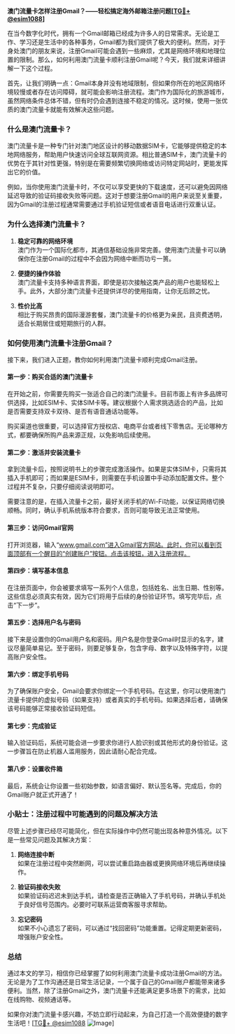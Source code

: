 **澳门流量卡怎样注册Gmail？——轻松搞定海外邮箱注册问题[[TG💪+ @esim1088](https://t.me/s/esim1088)]**

在当今数字化时代，拥有一个Gmail邮箱已经成为许多人的日常需求。无论是工作、学习还是生活中的各种事务，Gmail都为我们提供了极大的便利。然而，对于身处澳门的朋友来说，注册Gmail可能会遇到一些麻烦，尤其是网络环境和地理位置的限制。那么，如何利用澳门流量卡顺利注册Gmail呢？今天，我们就来详细讲解一下这个过程。

首先，让我们明确一点：Gmail本身并没有地域限制，但如果你所在的地区网络环境较慢或者存在访问障碍，就可能会影响注册流程。澳门作为国际化的旅游城市，虽然网络条件总体不错，但有时仍会遇到连接不稳定的情况。这时候，使用一张优质的澳门流量卡就能有效解决这些问题。

### **什么是澳门流量卡？**

澳门流量卡是一种专门针对澳门地区设计的移动数据SIM卡，它能够提供稳定的本地网络服务，帮助用户快速访问全球互联网资源。相比普通SIM卡，澳门流量卡的优势在于其针对性更强，特别是在需要频繁切换网络或访问特定网站时，更能发挥出它的价值。

例如，当你使用澳门流量卡时，不仅可以享受更快的下载速度，还可以避免因网络延迟导致的验证码接收失败等问题。这对于想要注册Gmail的用户来说至关重要，因为Gmail的注册过程通常需要通过手机验证短信或者语音电话进行双重认证。

### **为什么选择澳门流量卡？**

1. **稳定可靠的网络环境**  
   澳门作为一个国际化都市，其通信基础设施非常完善。使用澳门流量卡可以确保你在注册Gmail的过程中不会因为网络中断而功亏一篑。

2. **便捷的操作体验**  
   澳门流量卡支持多种语言界面，即使是初次接触这类产品的用户也能轻松上手。此外，大部分澳门流量卡还提供详尽的使用指南，让你无后顾之忧。

3. **性价比高**  
   相比于购买昂贵的国际漫游套餐，澳门流量卡的价格更为亲民，且资费透明，适合长期居住或短期旅行的人群。

### **如何使用澳门流量卡注册Gmail？**

接下来，我们进入正题，教你如何利用澳门流量卡顺利完成Gmail注册。

#### **第一步：购买合适的澳门流量卡**
在开始之前，你需要先购买一张适合自己的澳门流量卡。目前市面上有许多品牌可供选择，比如ESIM卡、实体SIM卡等。建议根据个人需求挑选适合的产品，比如是否需要支持双卡双待、是否有语音通话功能等。

购买渠道也很重要，可以选择官方授权店、电商平台或者线下零售店。无论哪种方式，都要确保所购产品来源正规，以免影响后续使用。

#### **第二步：激活并安装流量卡**
拿到流量卡后，按照说明书上的步骤完成激活操作。如果是实体SIM卡，只需将其插入手机即可；而如果是ESIM卡，则需要在手机设置中手动添加配置文件。整个过程并不复杂，只要仔细阅读说明即可。

需要注意的是，在插入流量卡之前，最好关闭手机的Wi-Fi功能，以保证网络切换顺畅。同时，确认手机系统版本符合要求，否则可能导致无法正常使用。

#### **第三步：访问Gmail官网**
打开浏览器，输入“www.gmail.com”进入Gmail官方网站。此时，你可以看到页面顶部有一个醒目的“创建账户”按钮。点击该按钮，进入注册流程。

#### **第四步：填写基本信息**
在注册页面中，你会被要求填写一系列个人信息，包括姓名、出生日期、性别等。这些信息必须真实有效，因为它们将用于后续的身份验证环节。填写完毕后，点击“下一步”。

#### **第五步：选择用户名与密码**
接下来是设置你的Gmail用户名和密码。用户名是你登录Gmail时显示的名字，建议尽量简单易记。至于密码，则要足够复杂，包含字母、数字以及特殊字符，以提高账户安全性。

#### **第六步：绑定手机号码**
为了确保账户安全，Gmail会要求你绑定一个手机号码。在这里，你可以使用澳门流量卡提供的虚拟号码（如果支持）或者真实的手机号码。如果选择后者，请确保该号码能够正常接收验证码短信。

#### **第七步：完成验证**
输入验证码后，系统可能会进一步要求你进行人脸识别或其他形式的身份验证。这一步骤旨在防止机器人滥用服务，因此请耐心配合完成。

#### **第八步：设置收件箱**
最后，系统会让你设置一些初始参数，如语言偏好、默认签名等。完成后，你的Gmail账户就正式开通了！

### **小贴士：注册过程中可能遇到的问题及解决方法**

尽管上述步骤已经尽可能简化，但在实际操作中仍然可能出现各种意外情况。以下是一些常见问题及其解决方案：

1. **网络连接中断**  
   如果在注册过程中突然断网，可以尝试重启路由器或更换网络环境后再继续操作。

2. **验证码接收失败**  
   如果验证码迟迟未到达手机，请检查是否正确输入了手机号码，并确认手机处于良好信号范围内。必要时可联系运营商客服寻求帮助。

3. **忘记密码**  
   如果不小心遗忘了密码，可以通过“找回密码”功能重置。记得定期更新密码，增强账户安全性。

### **总结**

通过本文的学习，相信你已经掌握了如何利用澳门流量卡成功注册Gmail的方法。无论是为了工作沟通还是日常生活记录，一个属于自己的Gmail账户都能带来诸多便利。当然，除了注册Gmail之外，澳门流量卡还能满足更多场景下的需求，比如在线购物、视频通话等。

如果你对澳门流量卡感兴趣，不妨立即行动起来，为自己打造一个高效便捷的数字生活吧！[[TG💪+ @esim1088](https://t.me/s/esim1088) ![Image](https://i.postimg.cc/4NQfJmqS/Snipaste-2025-05-13-00-14-12.png)]